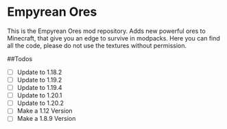 # Empyrean Ores
This is the Empyrean Ores mod repository.
Adds new powerful ores to Minecraft, that give you an edge to survive in modpacks.
Here you can find all the code, please do not use the textures without permission.

##Todos
- [ ] Update to 1.18.2
- [ ] Update to 1.19.2
- [ ] Update to 1.19.4
- [ ] Update to 1.20.1
- [ ] Update to 1.20.2
- [ ] Make a 1.12 Version
- [ ] Make a 1.8.9 Version
